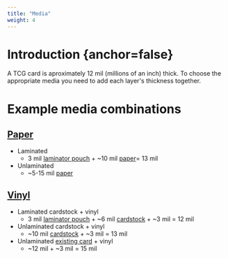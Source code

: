```yaml
---
title: "Media"
weight: 4
---
```

# Introduction {anchor=false}
A TCG card is aproximately 12 mil (millions of an inch) thick. To choose the appropriate media you need to add each layer's thickness together.

# Example media combinations
## [Paper](/media/paper)
- Laminated
  - 3 mil [laminator pouch](/hardware/laminator/#laminator-pouch) + ~10 mil [paper](/media/paper/)= 13 mil
- Unlaminated
  - ~5-15 mil [paper](/media/paper/)

## [Vinyl](/media/vinyl)
- Laminated cardstock + vinyl
  - 3 mil [laminator pouch](/hardware/laminator/#laminator-pouch) + ~6 mil [cardstock](/media/vinyl/#cardstock) + ~3 mil = 12 mil
- Unlaminated cardstock + vinyl
  - ~10 mil [cardstock](/media/vinyl/#cardstock) + ~3 mil = 13 mil
- Unlaminated [existing card](/media/vinyl/#existing-card-workflow) + vinyl
  - ~12 mil + ~3 mil = 15 mil